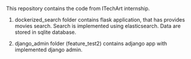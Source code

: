 This repository contains the code from ITechArt internship.

1. dockerized_search folder contains flask application, that has provides movies search. 
Search is implemented using elasticsearch. Data are stored in sqlite database.
   
2. django_admin folder (feature_test2) contains adjango app with implemented django admin.
